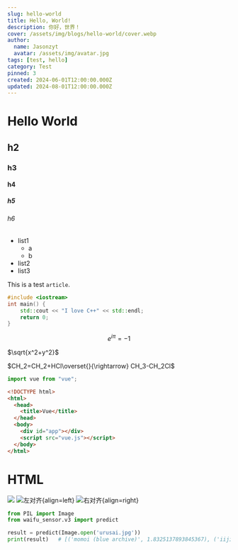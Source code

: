 ```yaml
---
slug: hello-world
title: Hello, World!
description: 你好，世界！
cover: /assets/img/blogs/hello-world/cover.webp
author:
  name: Jasonzyt
  avatar: /assets/img/avatar.jpg
tags: [test, hello]
category: Test
pinned: 3
created: 2024-06-01T12:00:00.000Z
updated: 2024-08-01T12:00:00.000Z
---
```


# Hello World

## h2

### h3

#### h4

##### h5

###### h6

- list1
  - a
  - b
- list2
- list3

This is a test `article`.

```cpp {3,4}
#include <iostream>
int main() {
    std::cout << "I love C++" << std::endl;
    return 0;
}
```

```math
e^{i\pi}=-1
```

$\sqrt{x^2+y^2}$

$CH_2=CH_2+HCl\overset{}{\rightarrow} CH_3-CH_2Cl$

```js
import vue from "vue";
```

```html [App.vue]
<!DOCTYPE html>
<html>
  <head>
    <title>Vue</title>
  </head>
  <body>
    <div id="app"></div>
    <script src="vue.js"></script>
  </body>
</html>
```

# HTML

![](/assets/img/blogs/hello-world/112981252_p0.jpg)
![左对齐](/assets/img/blogs/hello-world/112981252_p0.jpg){align=left}
![右对齐](/assets/img/blogs/hello-world/112981252_p0.jpg){align=right}

```python
from PIL import Image
from waifu_sensor.v3 import predict

result = predict(Image.open('urusai.jpg'))
print(result)   # [('momoi (blue archive)', 1.8325137893845367), ('iijima yun', 2.4338155048445755), ('midori (blue archive)', 2.5287921933510806)]
```
